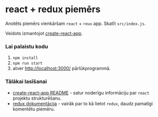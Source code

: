 # react + redux piemērs

Anotēts piemērs vienkāršam `react` + `reux` app. Skatīt `src/index.js`.

Veidots izmantojot [create-react-app](https://github.com/facebookincubator/create-react-app).

### Lai palaistu kodu

1. `npm install`
1. `npm run start`
1. atver [http://localhost:3000/](http://localhost:3000/) pārlūkprogrammā.

### Tālākai lasīšanai

* [create-react-app README](https://github.com/facebookincubator/create-react-app/blob/master/README.md) - satur noderīgu informāciju par `react` projektu strukturēšanu.
* [redux dokumentācija](http://redux.js.org/) - vairāk par to kā lietot `redux`, daudz pamatīgi komentētu piemēru.
